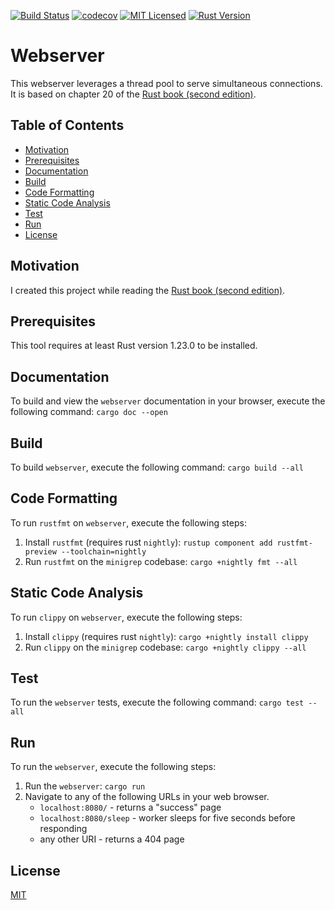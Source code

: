 [![Build Status](https://travis-ci.org/jeremy-miller/webserver.svg?branch=master)](https://travis-ci.org/jeremy-miller/webserver)
[![codecov](https://codecov.io/gh/jeremy-miller/webserver/branch/master/graph/badge.svg)](https://codecov.io/gh/jeremy-miller/webserver)
[![MIT Licensed](https://img.shields.io/badge/license-MIT-blue.svg)](https://github.com/jeremy-miller/webserver/blob/master/LICENSE)
[![Rust Version](https://img.shields.io/badge/Rust-1.23.0-blue.svg)]()

# Webserver
This webserver leverages a thread pool to serve simultaneous connections.
It is based on chapter 20 of the [Rust book (second edition)](https://doc.rust-lang.org/book/second-edition/ch20-00-final-project-a-web-server.html).

## Table of Contents
- [Motivation](#motivation)
- [Prerequisites](#prerequisites)
- [Documentation](#documentation)
- [Build](#build)
- [Code Formatting](#code-formatting)
- [Static Code Analysis](#static-code-analysis)
- [Test](#test)
- [Run](#run)
- [License](#license)

## Motivation
I created this project while reading the [Rust book (second edition)](https://doc.rust-lang.org/book/second-edition/).

## Prerequisites
This tool requires at least Rust version 1.23.0 to be installed.

## Documentation
To build and view the `webserver` documentation in your browser, execute the following command:
```cargo doc --open```

## Build
To build `webserver`, execute the following command:
```cargo build --all```

## Code Formatting
To run `rustfmt` on `webserver`, execute the following steps:

1. Install `rustfmt` (requires rust `nightly`): ```rustup component add rustfmt-preview --toolchain=nightly```
2. Run `rustfmt` on the `minigrep` codebase: ```cargo +nightly fmt --all```

## Static Code Analysis
To run `clippy` on `webserver`, execute the following steps:

1. Install `clippy` (requires rust `nightly`): ```cargo +nightly install clippy```
2. Run `clippy` on the `minigrep` codebase: ```cargo +nightly clippy --all```

## Test
To run the `webserver` tests, execute the following command:
```cargo test --all```

## Run
To run the `webserver`, execute the following steps:

1. Run the `webserver`: ```cargo run```
2. Navigate to any of the following URLs in your web browser.
    - `localhost:8080/` - returns a "success" page
    - `localhost:8080/sleep` - worker sleeps for five seconds before responding
    - any other URI - returns a 404 page

## License
[MIT](https://github.com/jeremy-miller/webserver/blob/master/LICENSE)
